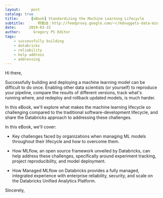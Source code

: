 ```yaml
---
layout:     post
catalog: true
title:      [eBook] Standardizing the Machine Learning Lifecycle
subtitle:      转载自：http://feedproxy.google.com/~r/kdnuggets-data-mining-analytics/~3/VihnRbUQ8Hc/databrocks-ebook-machine-learning-lifecycle.html
date:      2019-03-15
author:      Gregory PS Editor
tags:
    - successfully building
    - databricks
    - reliability
    - help address
    - addressing
---
```



Hi there,
 





Successfully building and deploying a machine learning model can be difficult to do once. Enabling other data scientists (or yourself) to reproduce your pipeline, compare the results of different versions, track what's running where, and redeploy and rollback updated models, is much harder.
 





In this eBook, we'll explore what makes the machine learning lifecycle so challenging compared to the traditional software-development lifecycle, and share the Databricks approach to addressing these challenges. 
 





In this eBook, we'll cover: 
 

- Key challenges faced by organizations when managing ML models throughout their lifecycle and how to overcome them.

- How MLflow, an open source framework unveiled by Databricks, can help address these challenges, specifically around experiment tracking, project reproducibility, and model deployment.

- How Managed MLflow on Databricks provides a fully managed, integrated experience with enterprise reliability, security, and scale on the Databricks Unified Analytics Platform.















Sincerely,

